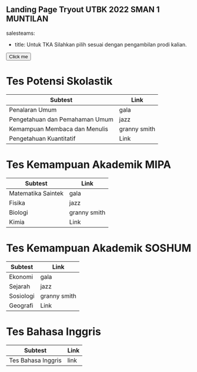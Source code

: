 ## Landing Page Tryout UTBK 2022 SMAN 1 MUNTILAN


salesteams:
- title: Untuk TKA Silahkan pilih sesuai dengan pengambilan prodi kalian.


<button name="button" onclick="http://www.google.com">Click me</button>


# Tes Potensi Skolastik

| Subtest | Link |
|-------|--------|
| Penalaran Umum | gala | 
| Pengetahuan dan Pemahaman Umum | jazz |
| Kemampuan Membaca dan Menulis | granny smith |
| Pengetahuan Kuantitatif | Link |


# Tes Kemampuan Akademik MIPA

| Subtest | Link |
|-------|--------|
| Matematika Saintek| gala | 
| Fisika | jazz |
| Biologi | granny smith |
| Kimia | Link |

# Tes Kemampuan Akademik SOSHUM

| Subtest | Link |
|-------|--------|
| Ekonomi | gala | 
| Sejarah | jazz |
| Sosiologi | granny smith |
| Geografi | Link |

# Tes Bahasa Inggris

| Subtest | Link |
|-------|--------|
| Tes Bahasa Inggris | link | 
